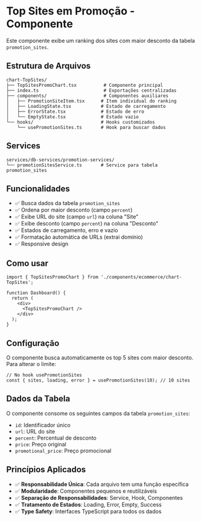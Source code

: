# Top Sites em Promoção - Componente

Este componente exibe um ranking dos sites com maior desconto da tabela `promotion_sites`.

## Estrutura de Arquivos

```
chart-TopSites/
├── TopSitesPromoChart.tsx          # Componente principal
├── index.ts                        # Exportações centralizadas
├── components/                     # Componentes auxiliares
│   ├── PromotionSiteItem.tsx      # Item individual do ranking
│   ├── LoadingState.tsx           # Estado de carregamento
│   ├── ErrorState.tsx             # Estado de erro
│   └── EmptyState.tsx             # Estado vazio
└── hooks/                         # Hooks customizados
    └── usePromotionSites.ts       # Hook para buscar dados
```

## Services

```
services/db-services/promotion-services/
└── promotionSitesService.ts       # Service para tabela promotion_sites
```

## Funcionalidades

- ✅ Busca dados da tabela `promotion_sites`
- ✅ Ordena por maior desconto (campo `percent`)
- ✅ Exibe URL do site (campo `url`) na coluna "Site"
- ✅ Exibe desconto (campo `percent`) na coluna "Desconto"
- ✅ Estados de carregamento, erro e vazio
- ✅ Formatação automática de URLs (extrai domínio)
- ✅ Responsive design

## Como usar

```tsx
import { TopSitesPromoChart } from './components/ecommerce/chart-TopSites';

function Dashboard() {
  return (
    <div>
      <TopSitesPromoChart />
    </div>
  );
}
```

## Configuração

O componente busca automaticamente os top 5 sites com maior desconto. Para alterar o limite:

```tsx
// No hook usePromotionSites
const { sites, loading, error } = usePromotionSites(10); // 10 sites
```

## Dados da Tabela

O componente consome os seguintes campos da tabela `promotion_sites`:

- `id`: Identificador único
- `url`: URL do site
- `percent`: Percentual de desconto
- `price`: Preço original
- `promotional_price`: Preço promocional

## Princípios Aplicados

- ✅ **Responsabilidade Única**: Cada arquivo tem uma função específica
- ✅ **Modularidade**: Componentes pequenos e reutilizáveis
- ✅ **Separação de Responsabilidades**: Service, Hook, Componentes
- ✅ **Tratamento de Estados**: Loading, Error, Empty, Success
- ✅ **Type Safety**: Interfaces TypeScript para todos os dados
